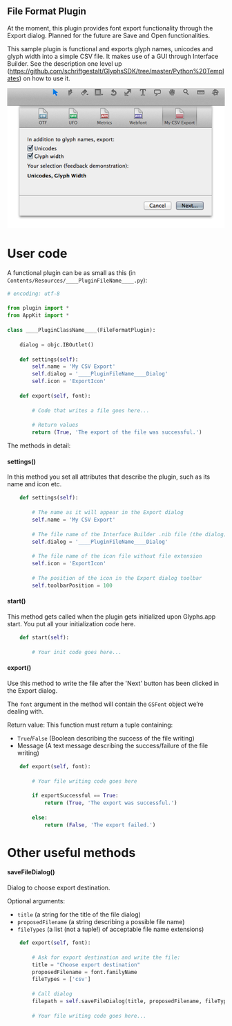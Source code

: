 ## File Format Plugin

At the moment, this plugin provides font export functionality through the Export dialog.
Planned for the future are Save and Open functionalities.

This sample plugin is functional and exports glyph names, unicodes and glyph width into a simple CSV file.
It makes use of a GUI through Interface Builder. See the description one level up (https://github.com/schriftgestalt/GlyphsSDK/tree/master/Python%20Templates) on how to use it.

![](_Readme_Images/exportdialog.png)

# User code

A functional plugin can be as small as this (in `Contents/Resources/____PluginFileName____.py`):

```python
# encoding: utf-8

from plugin import *
from AppKit import *

class ____PluginClassName____(FileFormatPlugin):
	
	dialog = objc.IBOutlet()

	def settings(self):
		self.name = 'My CSV Export'
		self.dialog = '____PluginFileName____Dialog'
		self.icon = 'ExportIcon'

	def export(self, font):

		# Code that writes a file goes here...

		# Return values
		return (True, 'The export of the file was successful.')
```

The methods in detail:

#### settings()

In this method you set all attributes that describe the plugin, such as its name and icon etc.


```python
	def settings(self):

		# The name as it will appear in the Export dialog
		self.name = 'My CSV Export'

		# The file name of the Interface Builder .nib file (the dialog) without file extension
		self.dialog = '____PluginFileName____Dialog'

		# The file name of the icon file without file extension
		self.icon = 'ExportIcon'

		# The position of the icon in the Export dialog toolbar
		self.toolbarPosition = 100
```

#### start()

This method gets called when the plugin gets initialized upon Glyphs.app start.
You put all your initialization code here.

```python
	def start(self):

		# Your init code goes here...
```

#### export()

Use this method to write the file after the 'Next' button has been clicked in the Export dialog.

The `font` argument in the method will contain the `GSFont` object we’re dealing with.

Return value:
This function must return a tuple containing:
- `True`/`False` (Boolean describing the success of the file writing)
- Message (A text message describing the success/failure of the file writing)

```python
	def export(self, font):

		# Your file writing code goes here

		if exportSuccessful == True:
			return (True, 'The export was successful.')
		
		else:
			return (False, 'The export failed.')
```


# Other useful methods

#### saveFileDialog()

Dialog to choose export destination.

Optional arguments:
- `title` (a string for the title of the file dialog)
- `proposedFilename` (a string describing a possible file name)
- `fileTypes` (a list (not a tuple!) of acceptable file name extensions)

```python
	def export(self, font):
	
		# Ask for export destination and write the file:
		title = "Choose export destination"
		proposedFilename = font.familyName
		fileTypes = ['csv']

		# Call dialog
		filepath = self.saveFileDialog(title, proposedFilename, fileTypes)
		
		# Your file writing code goes here...
```
